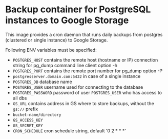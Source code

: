 # Backup container for PostgreSQL instances to Google Storage

This image provides a cron daemon that runs daily backups from postgres (clustered or single instance) to Google Storage.

Following ENV variables must be specified:
 - `POSTGRES_HOST` contains the remote host (hostname or IP) connection string for pg_dump command line client option -h
 - `POSTGRES_PORT` contains the remote port number for pg_dump option -P
  - `postgresserver.domain.com:5432` in case of a single instance
 - `POSTGRES_DB` database name 
 - `POSTGRES_USER` username used for connecting to the database
 - `POSTGRES_PASSWORD` password of user `POSTGRES_USER` who has access to all dbs
 - `GS_URL` contains address in GS where to store backups, without the `gs://` prefix
  - `bucket-name/directory`
 - `GS_ACCESS_KEY`
 - `GS_SECRET_KEY`
 - `CRON_SCHEDULE` cron schedule string, default '0 2 * * *'

